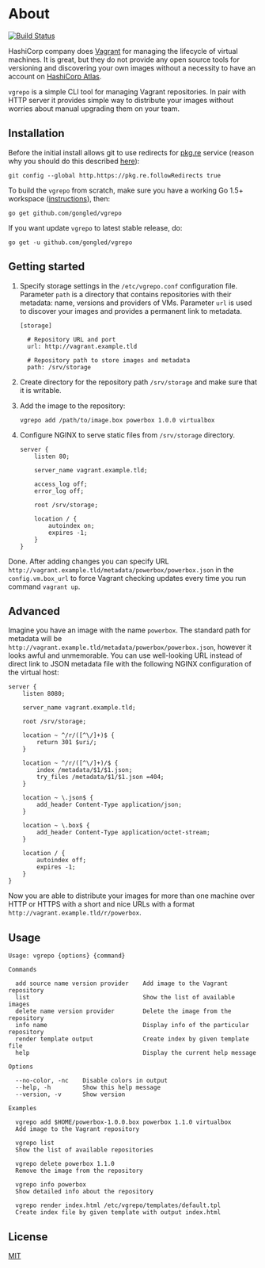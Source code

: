 # About

[![Build Status](https://travis-ci.org/gongled/vgrepo.svg?branch=master)](https://travis-ci.org/gongled/vgrepo)

HashiCorp company does [Vagrant](https://www.vagrantup.com) for managing the lifecycle of virtual machines. It is great, but they do not 
provide any open source tools for versioning and discovering your own images without a necessity to have an account 
on [HashiCorp Atlas](https://atlas.hashicorp.com/help/intro/features-list). 

`vgrepo` is a simple CLI tool for managing Vagrant repositories. In pair with HTTP server it provides 
simple way to distribute your images without worries about manual upgrading them on your team.

## Installation

Before the initial install allows git to use redirects for [pkg.re](https://github.com/essentialkaos/pkgre) service (reason why you should do this described [here](https://github.com/essentialkaos/pkgre#git-support)):

```
git config --global http.https://pkg.re.followRedirects true
```

To build the `vgrepo` from scratch, make sure you have a working Go 1.5+ workspace ([instructions](https://golang.org/doc/install)), then:

```
go get github.com/gongled/vgrepo
```

If you want update `vgrepo` to latest stable release, do:

```
go get -u github.com/gongled/vgrepo
```

## Getting started

1. Specify storage settings in the `/etc/vgrepo.conf` configuration file. Parameter `path` is a 
directory that contains repositories with their metadata: name, versions and providers of VMs. 
Parameter `url` is used to discover your images and provides a permanent link to metadata.

    ```
    [storage]
    
      # Repository URL and port
      url: http://vagrant.example.tld
    
      # Repository path to store images and metadata
      path: /srv/storage
    ```
    
2. Create directory for the repository path `/srv/storage` and make sure that it is writable.

3. Add the image to the repository:

    ```
    vgrepo add /path/to/image.box powerbox 1.0.0 virtualbox
    ```
    
4. Configure NGINX to serve static files from `/srv/storage` directory.

    ```
    server {
        listen 80;
        
        server_name vagrant.example.tld;
        
        access_log off;
        error_log off;
        
        root /srv/storage;
        
        location / {
            autoindex on;
            expires -1;
        }
    }
    ```
 
Done. After adding changes you can specify URL `http://vagrant.example.tld/metadata/powerbox/powerbox.json` in 
the `config.vm.box_url` to force Vagrant checking updates every time you run command `vagrant up`. 

## Advanced

Imagine you have an image with the name `powerbox`. The standard path for metadata will be 
`http://vagrant.example.tld/metadata/powerbox/powerbox.json`, however it looks awful and unmemorable. 
You can use well-looking URL instead of direct link to JSON metadata file with the following NGINX 
configuration of the virtual host:  

```
server {
    listen 8080;
    
    server_name vagrant.example.tld;

    root /srv/storage;

    location ~ ^/r/([^\/]+)$ {
        return 301 $uri/;
    }

    location ~ ^/r/([^\/]+)/$ {
        index /metadata/$1/$1.json;
        try_files /metadata/$1/$1.json =404;
    }

    location ~ \.json$ {
        add_header Content-Type application/json;
    }

    location ~ \.box$ {
        add_header Content-Type application/octet-stream;
    }

    location / {
	    autoindex off;
        expires -1;
    }
}
```

Now you are able to distribute your images for more than one machine over HTTP or HTTPS 
with a short and nice URLs with a format `http://vagrant.example.tld/r/powerbox`. 

## Usage

```
Usage: vgrepo {options} {command}

Commands

  add source name version provider    Add image to the Vagrant repository
  list                                Show the list of available images
  delete name version provider        Delete the image from the repository
  info name                           Display info of the particular repository
  render template output              Create index by given template file
  help                                Display the current help message

Options

  --no-color, -nc    Disable colors in output
  --help, -h         Show this help message
  --version, -v      Show version

Examples

  vgrepo add $HOME/powerbox-1.0.0.box powerbox 1.1.0 virtualbox
  Add image to the Vagrant repository

  vgrepo list
  Show the list of available repositories

  vgrepo delete powerbox 1.1.0
  Remove the image from the repository

  vgrepo info powerbox
  Show detailed info about the repository

  vgrepo render index.html /etc/vgrepo/templates/default.tpl
  Create index file by given template with output index.html
```

## License

[MIT](LICENSE)
